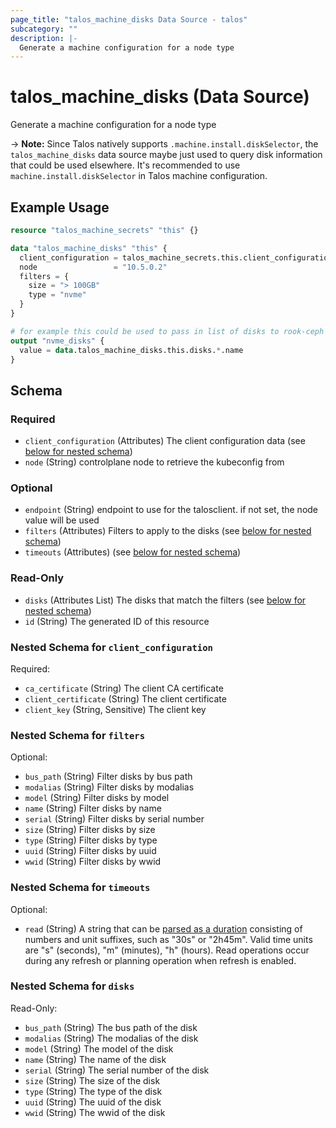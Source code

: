 ```yaml
---
page_title: "talos_machine_disks Data Source - talos"
subcategory: ""
description: |-
  Generate a machine configuration for a node type
---
```


# talos_machine_disks (Data Source)

Generate a machine configuration for a node type

-> **Note:** Since Talos natively supports `.machine.install.diskSelector`, the `talos_machine_disks` data source maybe just used to query disk information that could be used elsewhere. It's recommended to use `machine.install.diskSelector` in Talos machine configuration.

## Example Usage

```terraform
resource "talos_machine_secrets" "this" {}

data "talos_machine_disks" "this" {
  client_configuration = talos_machine_secrets.this.client_configuration
  node                 = "10.5.0.2"
  filters = {
    size = "> 100GB"
    type = "nvme"
  }
}

# for example this could be used to pass in list of disks to rook-ceph
output "nvme_disks" {
  value = data.talos_machine_disks.this.disks.*.name
}
```
<!-- schema generated by tfplugindocs -->
## Schema

### Required

- `client_configuration` (Attributes) The client configuration data (see [below for nested schema](#nestedatt--client_configuration))
- `node` (String) controlplane node to retrieve the kubeconfig from

### Optional

- `endpoint` (String) endpoint to use for the talosclient. if not set, the node value will be used
- `filters` (Attributes) Filters to apply to the disks (see [below for nested schema](#nestedatt--filters))
- `timeouts` (Attributes) (see [below for nested schema](#nestedatt--timeouts))

### Read-Only

- `disks` (Attributes List) The disks that match the filters (see [below for nested schema](#nestedatt--disks))
- `id` (String) The generated ID of this resource

<a id="nestedatt--client_configuration"></a>
### Nested Schema for `client_configuration`

Required:

- `ca_certificate` (String) The client CA certificate
- `client_certificate` (String) The client certificate
- `client_key` (String, Sensitive) The client key


<a id="nestedatt--filters"></a>
### Nested Schema for `filters`

Optional:

- `bus_path` (String) Filter disks by bus path
- `modalias` (String) Filter disks by modalias
- `model` (String) Filter disks by model
- `name` (String) Filter disks by name
- `serial` (String) Filter disks by serial number
- `size` (String) Filter disks by size
- `type` (String) Filter disks by type
- `uuid` (String) Filter disks by uuid
- `wwid` (String) Filter disks by wwid


<a id="nestedatt--timeouts"></a>
### Nested Schema for `timeouts`

Optional:

- `read` (String) A string that can be [parsed as a duration](https://pkg.go.dev/time#ParseDuration) consisting of numbers and unit suffixes, such as "30s" or "2h45m". Valid time units are "s" (seconds), "m" (minutes), "h" (hours). Read operations occur during any refresh or planning operation when refresh is enabled.


<a id="nestedatt--disks"></a>
### Nested Schema for `disks`

Read-Only:

- `bus_path` (String) The bus path of the disk
- `modalias` (String) The modalias of the disk
- `model` (String) The model of the disk
- `name` (String) The name of the disk
- `serial` (String) The serial number of the disk
- `size` (String) The size of the disk
- `type` (String) The type of the disk
- `uuid` (String) The uuid of the disk
- `wwid` (String) The wwid of the disk
